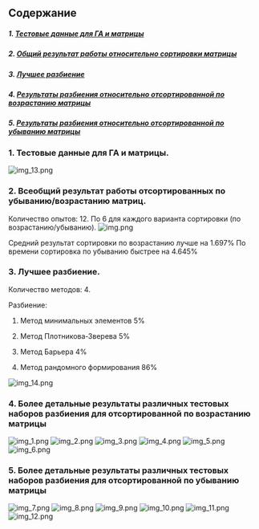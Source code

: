 ## Содержание
##### 1. [Тестовые данные для ГА и матрицы](#data)
##### 2. [Общий результат работы относительно сортировки матрицы](#summary)
##### 3. [Лучшее разбиение](#separation)
##### 4. [Результаты разбиения относительно отсортированной по возрастанию матрицы](#up)
##### 5. [Результаты разбиения относительно отсортированной по убыванию матрицы](#down)

### 1. Тестовые данные для ГА и матрицы. <a name="data"></a>
![img_13.png](img_13.png)

### 2. Всеобщий результат работы отсортированных по убыванию/возрастанию матриц. <a name="summary"></a>

Количество опытов: 12. По 6 для каждого варианта сортировки (по возрастанию/убыванию).
![img.png](img.png)

Средний результат сортировки по возрастанию лучше на 1.697%
По времени сортировка по убыванию быстрее на 4.645%

### 3. Лучшее разбиение. <a name="separation"></a>
Количество методов: 4.

Разбиение:

1. Метод минимальных элементов 5%

2. Метод Плотникова-Зверева 5%

3. Метод Барьера 4%

4. Метод рандомного формирования 86%

![img_14.png](img_14.png)

### 4. Более детальные результаты различных тестовых наборов разбиения для отсортированной по возрастанию матрицы <a name="up"></a>
![img_1.png](img_1.png)
![img_2.png](img_2.png)
![img_3.png](img_3.png)
![img_4.png](img_4.png)
![img_5.png](img_5.png)
![img_6.png](img_6.png)

### 5. Более детальные результаты различных тестовых наборов разбиения для отсортированной по убыванию матрицы <a name="down"></a>
![img_7.png](img_7.png)
![img_8.png](img_8.png)
![img_9.png](img_9.png)
![img_10.png](img_10.png)
![img_11.png](img_11.png)
![img_12.png](img_12.png)